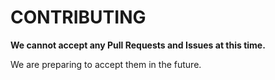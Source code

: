 # CONTRIBUTING

**We cannot accept any Pull Requests and Issues at this time.**

We are preparing to accept them in the future.